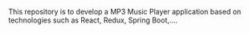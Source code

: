 This repository is to develop a MP3 Music Player application based on technologies such as React, Redux, Spring Boot,....
